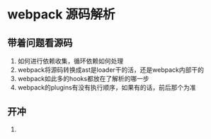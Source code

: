 # webpack 源码解析

## 带着问题看源码
1. 如何进行依赖收集，循环依赖如何处理
2. webpack将源码转换成ast是loader干的活，还是webpack内部干的
3. webpack如此多的hooks都放在了解析的哪一步
4. webpack的plugins有没有执行顺序，如果有的话，前后那个为准

## 开冲

1. 